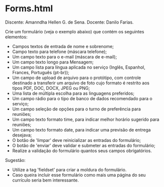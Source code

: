 # Forms.html
Discente: Amanndha Hellen G. de Sena.
Docente: Danilo Farias.

Crie um formulário (veja o exemplo abaixo) que contém os seguintes elementos:

* Campos textos de entrada de nome e sobrenome;
* Campo texto para telefone (máscara telefone);
* Um campo texto para o e-mail (máscara de e-mail);
* Um campo texto longo para Mensagem;
* Um campo lista para língua aplicada no serviço (Inglês, Espanhol, Frances, Português (pt-br));
* Um campo de upload de arquivo para o protótipo, com controle destinado a transferir um arquivo de foto cujo formato é restrito aos tipos PDF, DOC, DOCX, JPEG ou PNG;
* Uma lista de múltipla escolha para as linguagens preferidos;
* Um campo rádio para o tipo de banco de dados recomendado para o serviço;
* Um campo seleção de opções para o turno de preferência para reuniões;
* Um campo texto formato time, para indicar melhor horário sugerido para reuniões;
* Um campo texto formato date, para indicar uma previsão de entrega desejava;
* O botão de 'limpar' deve reinicializar as entradas do formulário;
* O botão de 'enviar' deve validar e submeter as entradas do formulário;
* Realize a validação do formulário quantos seus campos obrigatórios.

Sugestão: 
* Utilize a tag 'fieldset' para criar a moldura do formulário.
* Caso queira incluir esse formulário como mais uma página do seu currículo seria bem interessante. 
